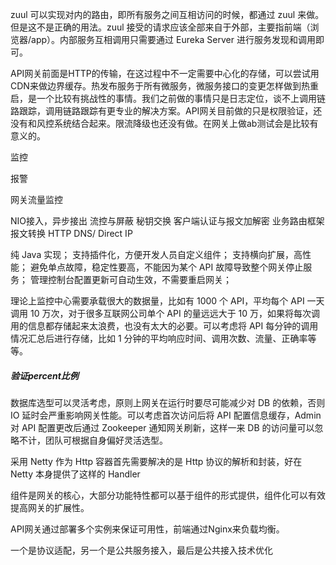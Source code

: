 zuul 可以实现对内的路由，即所有服务之间互相访问的时候，都通过 zuul 来做。但是这不是正确的用法。zuul 接受的请求应该全部来自于外部，主要指前端（浏览器/app）。内部服务互相调用只需要通过 Eureka Server 进行服务发现和调用即可。


API网关前面是HTTP的传输，在这过程中不一定需要中心化的存储，可以尝试用CDN来做边界缓存。热发布服务于所有微服务，微服务接口的变更怎样做到热重启，是一个比较有挑战性的事情。我们之前做的事情只是日志定位，谈不上调用链路跟踪，调用链路跟踪有更专业的解决方案。API网关目前做的只是权限验证，还没有和风控系统结合起来。限流降级也还没有做。在网关上做ab测试会是比较有意义的。


监控

报警

网关流量监控




NIO接入，异步接出
流控与屏蔽
秘钥交换
客户端认证与报文加解密
业务路由框架
报文转换
HTTP DNS/ Direct IP

纯 Java 实现；
支持插件化，方便开发人员自定义组件；
支持横向扩展，高性能；
避免单点故障，稳定性要高，不能因为某个 API 故障导致整个网关停止服务；
管理控制台配置更新可自动生效，不需要重启网关；

理论上监控中心需要承载很大的数据量，比如有 1000 个 API，平均每个 API 一天调用 10 万次，对于很多互联网公司单个 API 的量远远大于 10 万，如果将每次调用的信息都存储起来太浪费，也没有太大的必要。可以考虑将 API 每分钟的调用情况汇总后进行存储，比如 1 分钟的平均响应时间、调用次数、流量、正确率等等。

##### 验证percent比例

数据库选型可以灵活考虑，原则上网关在运行时要尽可能减少对 DB 的依赖，否则 IO 延时会严重影响网关性能。可以考虑首次访问后将 API 配置信息缓存，Admin 对 API 配置更改后通过 Zookeeper 通知网关刷新，这样一来 DB 的访问量可以忽略不计，团队可根据自身偏好灵活选型。

采用 Netty 作为 Http 容器首先需要解决的是 Http 协议的解析和封装，好在 Netty 本身提供了这样的 Handler

组件是网关的核心，大部分功能特性都可以基于组件的形式提供，组件化可以有效提高网关的扩展性。

API网关通过部署多个实例来保证可用性，前端通过Nginx来负载均衡。

一个是协议适配，另一个是公共服务接入，最后是公共接入技术优化